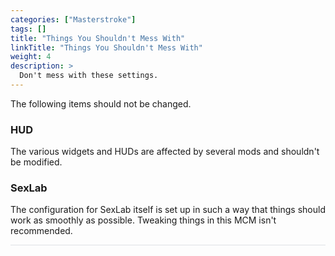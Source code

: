 ```yaml
---
categories: ["Masterstroke"]
tags: [] 
title: "Things You Shouldn't Mess With"
linkTitle: "Things You Shouldn't Mess With"
weight: 4
description: >
  Don't mess with these settings.
---
```


The following items should not be changed.

### HUD
The various widgets and HUDs are affected by several mods and shouldn't be modified.

### SexLab
The configuration for SexLab itself is set up in such a way that things should work as smoothly as possible. Tweaking things in this MCM isn't recommended.

<hr style="background-color: #dee2e6;"></hr>